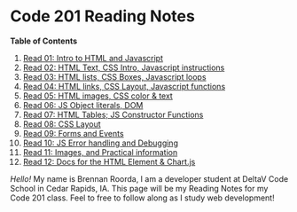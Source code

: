 # Code 201 Reading Notes

**Table of Contents**
  1. [Read 01: Intro to HTML and Javascript](class-01.md)
  2. [Read 02: HTML Text, CSS Intro, Javascript instructions](class-02.md)
  3. [Read 03: HTML lists, CSS Boxes, Javascript loops](class-03.md)
  4. [Read 04: HTML links, CSS Layout, Javascript functions](class-04.md)
  5. [Read 05: HTML images, CSS color & text](class-05.md)
  6. [Read 06: JS Object literals, DOM](class-06.md)
  7. [Read 07:  HTML Tables; JS Constructor Functions](class-07.md)
  8. [Read 08:  CSS Layout](class-08.md)
  9. [Read 09:  Forms and Events](class-09.md)
  10. [Read 10: JS Error handling and Debugging](class-10.md)
  11. [Read 11: Images, and Practical information](class-11.md)
  12. [Read 12: Docs for the HTML <canvas> Element & Chart.js](class-12.md)

  
  _Hello!_ My name is Brennan Roorda, I am a developer student at DeltaV Code School in Cedar Rapids, IA. This page will be my Reading Notes for my Code 201 class. Feel to free to follow along as I study web development! 
